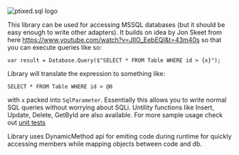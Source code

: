 ![ptixed.sql logo](https://github.com/ptixed/Ptixed.Sql/raw/master/logo.png)

This library can be used for accessing MSSQL databases (but it should be easy enough to write other adapters). It builds on idea by Jon Skeet from here https://www.youtube.com/watch?v=JIlO_EebEQI&t=43m40s so that you can execute queries like so:

```
var result = Database.Query($"SELECT * FROM Table WHERE id > {x}");
```

Library will translate the expression to something like:

```
SELECT * FROM Table WHERE id > @0
```

with `x` packed into `SqlParameter`. Essentially this allows you to write normal SQL queries without worrying about SQLi. Untility functions like Insert, Update, Delete, GetById are also available. For more sample usage check out [unit tests](https://github.com/ptixed/Ptixed.Sql/blob/master/Ptixed.Sql.Tests/QueryTests.cs)

Library uses DynamicMethod api for emiting code during runtime for quickly accessing members while mapping objects between code and db.

